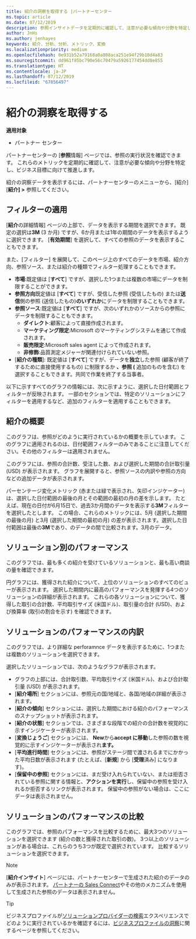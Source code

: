 ```yaml
---
title: 紹介の洞察を取得する |パートナーセンター
ms.topic: article
ms.date: 07/12/2019
description: 参照インサイトデータを定期的に確認して、注意が必要な傾向や分野を特定し、ビジネス目標に向けて推進することができます。
author: JnHs
ms.author: jenhayes
keywords: 紹介、分析、分析、メトリック、変換
ms.localizationpriority: medium
ms.openlocfilehash: 0e931b52a79168a0a808aca251e94f29b10d4a83
ms.sourcegitcommit: dd961f85bc790e56c70479a5926177454dd8e855
ms.translationtype: HT
ms.contentlocale: ja-JP
ms.lasthandoff: 07/12/2019
ms.locfileid: "67856497"
---
```

# <a name="get-referral-insights"></a>紹介の洞察を取得する

**適用対象**

- パートナー センター

パートナーセンターの [**参照**情報] ページでは、参照の実行状況を確認できます。 これらのメトリックを定期的に確認して、注意が必要な傾向や分野を特定し、ビジネス目標に向けて推進します。

紹介の洞察データを表示するには、パートナーセンターのメニューから、[紹介] [**紹介] >** 参照してください。

## <a name="apply-filters"></a>フィルターの適用

[**紹介**の詳細情報] ページの上部で、データを表示する期間を選択できます。 既定の選択は**3M** (3 か月) ですが、6か月または1年の期間のデータを表示するように選択できます。 [**有効期間**] を選択して、すべての参照のデータを表示することもできます。

また、[フィルター] を展開して、このページ上のすべてのデータを市場、紹介方向、参照ソース、または紹介の種類でフィルター処理することもできます。
- **市場**:既定値は [**すべて**] ですが、選択した1つまたは複数の市場にデータを制限することができます。
- **参照方向**既定値は [**すべて**] ですが、受信した参照 (受信したもの) または**送信**側の参照 (送信したもの)**のいずれか**にデータを制限することもできます。
- **参照ソース**:既定値は [**すべて**] ですが、次のいずれかのソースからの参照にデータを制限することもできます。
  - **ダイレクト**:顧客によって直接作成されます。
  - **マーケティング限定**:Microsoft のマーケティングシステムを通じて作成されます。
  - **販売限定**:Microsoft sales agent によって作成されます。
  - **非修飾**:品質測定メジャーが関連付けられていない参照。
- [**紹介の種類**]: 既定値は [**すべて**] ですが、データを**独立**した参照 (顧客が終了するために直接使用するもの) に制限するか **、参照 (** 追加のものを含む) を選択することもできます。共同で作業を終了する当事者。

以下に示すすべてのグラフの情報には、次に示すように、選択した日付範囲とフィルターが反映されます。 一部のセクションでは、特定のソリューションにフィルターを適用するなど、追加のフィルターを適用することもできます。

## <a name="referrals-summary"></a>紹介の概要

このグラフは、参照がどのように実行されているかの概要を示しています。 このグラフに適用されるのは、日付範囲フィルターのみであることに注意してください。その他のフィルターは適用されません。 

このグラフには、参照の合計数、受注した数、および選択した期間の合計取引量 (USD) が表示されます。 グラフを展開すると、参照ソースの内訳や参照の方向などの追加データが表示されます。 

パーセンテージ変化メトリック (赤または緑で表示され、矢印インジケーター) は、選択した日付範囲の最後の月とその範囲の最初の月の差を示します。 たとえば、現在の日付が6月15日で、過去3か月間のデータを表示する**3M**フィルターを選択したとします。 この場合、これらのメトリックには、5月 (選択した期間の最後の月) と3月 (選択した期間の最初の月) の差が表示されます。選択した日付範囲は最後の**3M**であり、のデータの間で比較されます。3月のデータ。

## <a name="performance-by-solution"></a>ソリューション別のパフォーマンス

このグラフでは、最も多くの紹介を受けているソリューションと、最も高い商談の量を確認できます。

円グラフには、獲得された紹介について、上位のソリューションのすべてのビューが表示されます。 選択した期間内に最高のパフォーマンスを発揮する4つのソリューションの詳細が表示されます。 これらの各ソリューションについて、獲得した取引の合計数、平均取引サイズ (米国ドル)、取引量の合計 (USD)、および換算率 (取引の割合を示す) を確認できます。

## <a name="solution-performance-breakdown"></a>ソリューションのパフォーマンスの内訳

このグラフでは、より詳細な perforamnce データを表示するために、1つまたは複数のソリューションを選択できます。

選択したソリューションでは、次のようなグラフが表示されます。
- グラフの上部には、合計取引数、平均取引サイズ (米国ドル)、および合計取引量 (USD) が表示されます。
- [**紹介場所**] セクションには、参照元の国/地域と、各国/地域の詳細が表示されます。
- [**紹介の傾向**] セクションには、選択した期間における紹介のパフォーマンスのスナップショットが表示されます。
- [**紹介の状態**] セクションでは、さまざまな段階での紹介の合計数を視覚的に示すインジケーターが表示されます。
- [**変換じょうご**] セクションには、 **New**から**accept に移動**した参照の数を視覚的に示すインジケーターが表示され**ます。**
- [**平均進行時間**] セクションには、参照がステージ間で渡されるまでにかかった平均日数が表示されます (たとえば、[**新規**] から [**受理**済み] になります)。
- [**保留中の参照**] セクションには、まだ受け入れられていない、または拒否されている参照に関する情報と、**アクションを実行**し、保留中の参照を受け入れるか拒否するリンクが表示されます。 保留中の参照がない場合は、ここにデータは表示されません。

## <a name="solution-performance-comparison"></a>ソリューションのパフォーマンスの比較

このグラフでは、参照のパフォーマンスを比較するために、最大3つのソリューションを選択できます (紹介の数と獲得された取引の数)。 3つ以上のソリューションがある場合は、これらのうち3つが既定で選択されています。 比較するソリューションを選択できます。

> [!NOTE]
> [**紹介インサイト**] ページには、パートナーセンターで生成された紹介のデータのみが表示されます。 [パートナーの Sales Connect](https://support.microsoft.com/help/3170447/learn-to-use-partner-center-sales-connect)やその他のメカニズムを使用して生成された参照のデータは表示されません。

> [!TIP]
> ビジネスプロファイルが[ソリューションプロバイダーの検索](https://www.microsoft.com/solution-providers/home)エクスペリエンスでどのように実行されているかを確認するには、[ビジネスプロファイルの洞察](analyze-your-marketing-profile.md)に関するページを参照してください。
